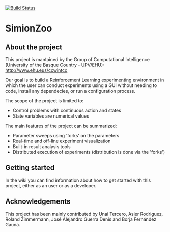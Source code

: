 [![Build Status](https://borjafdezgauna.visualstudio.com/SimionZoo-nightly-build/_apis/build/status/simionsoft.SimionZoo?branchName=develop)](https://borjafdezgauna.visualstudio.com/SimionZoo-nightly-build/_build/latest?definitionId=3&branchName=develop)

# SimionZoo

## About the project

This project is mantained by the Group of Computational Intelligence (University of the Basque Country - UPV/EHU): http://www.ehu.eus/ccwintco

Our goal is to build a Reinforcement Learning experimenting environment in which the user can conduct experiments using a GUI without needing to code, install any dependecies, or run a configuration process.

The scope of the project is limited to:

- Control problems with continuous action and states
- State variables are numerical values

The main features of the project can be summarized:

- Parameter sweeps using 'forks' on the parameters
- Real-time and off-line experiment visualization
- Built-in result analysis tools
- Distributed execution of experiments (distribution is done via the 'forks')

## Getting started

In the wiki you can find information about how to get started with this project, either as an user or as a developer.

## Acknowledgements

This project has been mainly contributed by Unai Tercero, Asier Rodriguez, Roland Zimmermann, José Alejandro Guerra Denis and Borja Fernández Gauna.